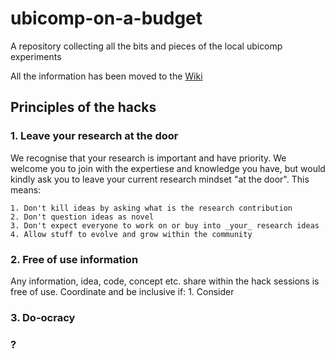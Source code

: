 # ubicomp-on-a-budget
A repository collecting all the bits and pieces of the local ubicomp experiments

All the information has been moved to the [Wiki](https://github.com/hci-au-dk/ubicomp-on-a-budget/wiki)

## Principles of the hacks

### 1. Leave your research at the door
We recognise that your research is important and have priority. We welcome you to join with the expertiese and knowledge you have, but would kindly ask you to leave your current research mindset "at the door". This means:
    
    1. Don't kill ideas by asking what is the research contribution
    2. Don't question ideas as novel
    3. Don't expect everyone to work on or buy into _your_ research ideas
    4. Allow stuff to evolve and grow within the community

### 2. Free of use information
Any information, idea, code, concept etc. share within the hack sessions is free of use. Coordinate and be inclusive if:
    1. Consider

### 3. Do-ocracy

### ?

